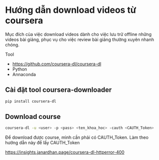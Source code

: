 # Hướng dẫn download videos từ coursera

Mục đích của việc download videos dành cho việc lưu trữ offline những videos bài giảng, phục vụ cho việc review bài giảng thường xuyên nhanh chóng. 

Tool  
* https://github.com/coursera-dl/coursera-dl
* Python 
* Annaconda


## Cài đặt tool coursera-downloader 
```bash
pip install coursera-dl
```

## Download course
```bash
coursera-dl -u <user> -p <pass> <ten_khoa_hoc> -cauth <CAUTH_Token>
```
  
Để download được course, mình cần phải có CAUTH_Token. Làm theo hướng dẫn này để lấy CAUTH_Token
  
https://insights.janardhan.page/coursera-dl-httperror-400 
  
